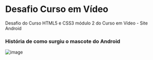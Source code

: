 # Desafio Curso em Vídeo
Desafio do Curso HTML5 e CSS3 módulo 2 do Curso em Vídeo - Site Android

### História de como surgiu o mascote do Android

![image](https://user-images.githubusercontent.com/75488872/162596879-402327ba-e607-4581-b9f0-06a59449b153.png)
